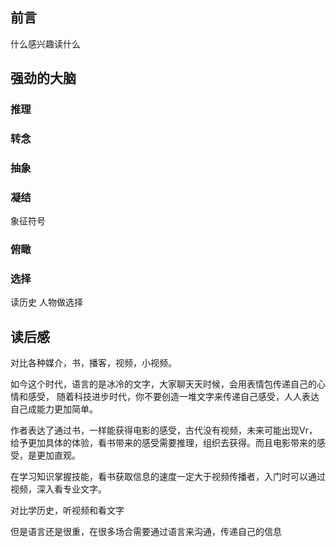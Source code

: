 ## 前言

什么感兴趣读什么

## 强劲的大脑

### 推理
### 转念

### 抽象

### 凝结

象征符号
### 俯瞰

### 选择
读历史 人物做选择



## 读后感

对比各种媒介，书，播客，视频，小视频。

如今这个时代，语言的是冰冷的文字，大家聊天天时候，会用表情包传递自己的心情和感受，
随着科技进步时代，你不要创造一堆文字来传递自己感受，人人表达自己成能力更加简单。

作者表达了通过书，一样能获得电影的感受，古代没有视频，未来可能出现Vr，给予更加具体的体验，看书带来的感受需要推理，组织去获得。而且电影带来的感受，是更加直观。

在学习知识掌握技能，看书获取信息的速度一定大于视频传播者，入门时可以通过视频，深入看专业文字。

对比学历史，听视频和看文字

但是语言还是很重，在很多场合需要通过语言来沟通，传递自己的信息